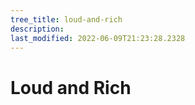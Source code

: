 ```yaml
---
tree_title: loud-and-rich
description: 
last_modified: 2022-06-09T21:23:28.2328
---
```


# Loud and Rich
